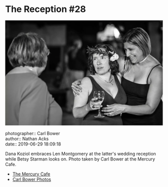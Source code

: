 # The Reception #28

![Dana Koziol embraces Len Montgomery](assets/2019-06-29-set-3-the-reception-28.webp)

photographer:: Carl Bower  
author:: Nathan Acks  
date:: 2019-06-29 18:09:18

Dana Koziol embraces Len Montgomery at the latter's wedding reception while Betsy Starman looks on. Photo taken by Carl Bower at the Mercury Cafe.

* [The Mercury Cafe](http://mercurycafe.com)
* [Carl Bower Photos](https://carlbowerphotos.com)
